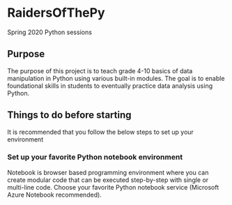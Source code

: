 # RaidersOfThePy
Spring 2020 Python sessions

## Purpose
The purpose of this project is to teach grade 4-10 basics of data manipulation in Python using various built-in modules.  The goal is to enable foundational skills in students to eventually practice data analysis using Python.

## Things to do before starting
It is recommended that you follow the below steps to set up your environment

### Set up your favorite Python notebook environment
Notebook is browser based programming environment where you can create modular code that can be executed step-by-step with single or multi-line code.  Choose your favorite Python notebook service (Microsoft Azure Notebook recommended).
